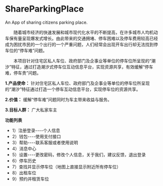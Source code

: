 # ShareParkingPlace
An App of sharing citizens parking place.

&emsp;&emsp;随着城市经济的快速发展和城市现代化水平的不断提高，在许多城市人均机动车保有量呈现爆发式增长。由此带来的交通拥堵、停车困难以及停车费用较高已经成为困扰市民的一个出行的一个严重问题，人们经常会出现开车出行却无法找到停车位的“停车难”问题。

&emsp;&emsp;本项目针对住宅区私人车位、政府部门及企事业等单位的停车位所呈现的“潮汐”特征，通过打造潮汐式停车位互动信息平台，实现资源共享，有效缓解“停车难，停车贵”问题。

**1.产品使命：**
针对住宅区私人车位、政府部门及企事业等单位的停车位所呈现的“潮汐”特征通过打造一个停车互动信息平台，实现停车位的资源共享。

**2.价值：**
缓解“停车难”问题同时为车主带来收益与服务。

**3.目标人群：**
广大私家车主


**功能列表**

* 1）注册登录----个人信息
* 2）钱包----使用支付接口
* 3）帮助----联系客服或者使用说明
* 4）消息中心
* 5）设置----更改密码，修改个人信息，关于我们，建议反馈，退出登录
* 6）停车历史
* 7）查找并显示停车位（地图上直接显示附近所有停车位）
* 8）出租车位
* 9）预约并租赁车位
